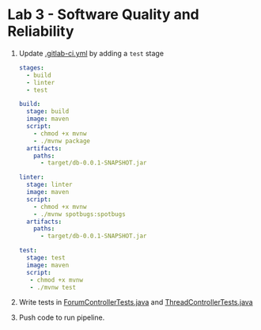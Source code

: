 # Lab 3 - Software Quality and Reliability

1. Update [.gitlab-ci.yml](.gitlab-ci.yml) by adding a `test` stage

   ```yaml
   stages:
     - build
     - linter
     - test
   
   build:
     stage: build
     image: maven
     script:
       - chmod +x mvnw
       - ./mvnw package
     artifacts:
       paths:
         - target/db-0.0.1-SNAPSHOT.jar
   
   linter:
     stage: linter
     image: maven
     script:
       - chmod +x mvnw
       - ./mvnw spotbugs:spotbugs
     artifacts:
       paths:
         - target/db-0.0.1-SNAPSHOT.jar
   
   test:
     stage: test
     image: maven
     script:
      - chmod +x mvnw
      - ./mvnw test
   ```

2. Write tests in [ForumControllerTests.java](./src/test/java/com.hw.db/controllers/ForumControllerTests.java) and [ThreadControllerTests.java](./src/test/java/com.hw.db/controllers/ThreadControllerTests.java)

3. Push code to run pipeline.
